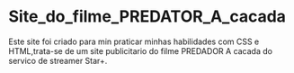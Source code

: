 # Site_do_filme_PREDATOR_A_cacada

Este site foi criado para min praticar minhas habilidades com CSS e HTML,trata-se de um site publicitario do filme PREDADOR A cacada do servico de streamer Star+.
